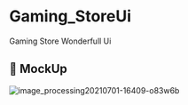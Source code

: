 # Gaming_StoreUi
Gaming Store Wonderfull Ui 
## 🎨 MockUp 
 ![image_processing20210701-16409-o83w6b](https://github.com/Tantawiiii/Gaming_StoreUi/assets/36699813/7c59f07c-0e2d-40fd-ac49-9ef0a1ce4ba9)
